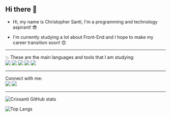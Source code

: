 ## Hi there 👋

- Hi, my name is Christopher Santi, I'm a programming and technology aspirant! :sunglasses:

- I'm currently studying a lot about Front-End and I hope to make my career transition soon! :heart_eyes:

<hr>

:collision: These are the main languages ​​and tools that I am studying:
<br>
<img src="https://img.shields.io/badge/JavaScript-F7DF1E?style=for-the-badge&logo=javascript&logoColor=black">
<img src="https://img.shields.io/badge/HTML5-E34F26?style=for-the-badge&logo=html5&logoColor=white">
<img src="https://img.shields.io/badge/CSS3-1572B6?style=for-the-badge&logo=css3&logoColor=white">
<img src="https://img.shields.io/badge/GIT-E44C30?style=for-the-badge&logo=git&logoColor=white">
<img src ="https://img.shields.io/badge/GitHub-100000?style=for-the-badge&logo=github&logoColor=white">

<!-- <img src="https://img.shields.io/badge/Node.js-43853D?style=for-the-badge&logo=node.js&logoColor=white">
<img src="https://img.shields.io/badge/React-20232A?style=for-the-badge&logo=react&logoColor=61DAFB">
<img src="https://img.shields.io/badge/TypeScript-007ACC?style=for-the-badge&logo=typescript&logoColor=white"> -->

<hr>

Connect with me:
<br>
<a href="https://www.instagram.com/crixsanti/" target="_blank"><img src="https://img.shields.io/badge/Instagram-E4405F?style=for-the-badge&logo=instagram&logoColor=white"></a>
<a href="https://www.linkedin.com/in/christopher-santi-994aa0197/"><img src="https://img.shields.io/badge/LinkedIn-0077B5?style=for-the-badge&logo=linkedin&logoColor=white"></a>

<hr>

![Crixsanti GitHub stats](https://github-readme-stats.vercel.app/api?username=crixsanti&show_icons=true&bg_color=00000000)

![Top Langs](https://github-readme-stats.vercel.app/api/top-langs/?username=crixsanti&layout=compact)
